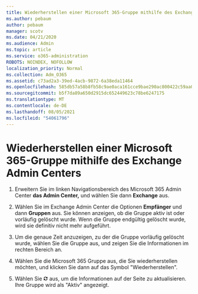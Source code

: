 ```yaml
---
title: Wiederherstellen einer Microsoft 365-Gruppe mithilfe des Exchange Admin Centers
ms.author: pebaum
author: pebaum
manager: scotv
ms.date: 04/21/2020
ms.audience: Admin
ms.topic: article
ms.service: o365-administration
ROBOTS: NOINDEX, NOFOLLOW
localization_priority: Normal
ms.collection: Adm_O365
ms.assetid: c73ad2a3-39ed-4acb-9872-6a38eda11464
ms.openlocfilehash: 585db57a58b8fb58c9ae0aca161cce9bae290ac800422c59aa053ee7f19461fd
ms.sourcegitcommit: b5f7da89a650d2915dc652449623c78be6247175
ms.translationtype: MT
ms.contentlocale: de-DE
ms.lasthandoff: 08/05/2021
ms.locfileid: "54061796"
---
```

# <a name="restore-a-microsoft-365-group-using-the-exchange-admin-center"></a>Wiederherstellen einer Microsoft 365-Gruppe mithilfe des Exchange Admin Centers

1. Erweitern Sie im linken Navigationsbereich des Microsoft 365 Admin Center **das Admin Center,** und wählen Sie dann **Exchange** aus.
    
2. Wählen Sie im Exchange Admin Center die Optionen **Empfänger** und dann **Gruppen** aus. Sie können anzeigen, ob die Gruppe aktiv ist oder vorläufig gelöscht wurde. Wenn die Gruppe endgültig gelöscht wurde, wird sie definitiv nicht mehr aufgeführt.
    
3. Um die genaue Zeit anzuzeigen, zu der die Gruppe vorläufig gelöscht wurde, wählen Sie die Gruppe aus, und zeigen Sie die Informationen im rechten Bereich an.
    
4. Wählen Sie die Microsoft 365 Gruppe aus, die Sie wiederherstellen möchten, und klicken Sie dann auf das Symbol "Wiederherstellen".
    
5. Wählen Sie ![Symbol "Aktualisieren"](media/6464df90-2a91-4c1f-92a6-9a38c7696ac3.gif) aus, um die Informationen auf der Seite zu aktualisieren. Ihre Gruppe wird als "Aktiv" angezeigt. 
    

